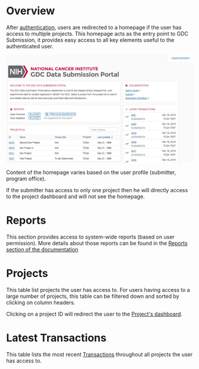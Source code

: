 # Overview

After [authentication](Login.md), users are redirected to a homepage if the user has access to multiple projects. This homepage acts as the entry point to GDC Submission, it provides easy access to all key elements useful to the authenticated user.

[![GDC Submitter Landing Page](images/GDC_Submission_Landing_Submitter.png)](images/GDC_Submission_Landing_Submitter.png "Click to see the full image.")

Content of the homepage varies based on the user profile (submitter, program office).


If the submitter has access to only one project then he will directly access to the project dashboard and will not see the homepage.


# Reports

This section provides access to system-wide reports (based on user permission). More details about those reports can be found in the [Reports section of the documentation](Reports.md)

# Projects

This table list projects the user has access to. For users having access to a large number of projects, this table can be filtered down and sorted by clicking on column headers.

Clicking on a project ID will redirect the user to the [Project's dashboard](Dashboard.md).

# Latest Transactions

This table lists the most recent [Transactions](Transactions.md) throughout all projects the user has access to.
